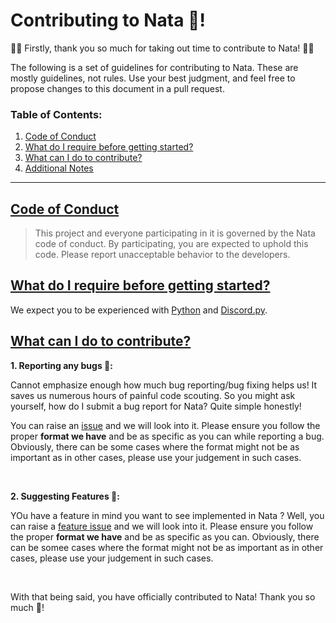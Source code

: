 # Contributing to Nata 🤝!
🎊👏 Firstly, thank you so much for taking out time to contribute to Nata! 👏🎊

The following is a set of guidelines for contributing to Nata. These are mostly guidelines, not rules. Use your best judgment, and feel free to propose changes to this document in a pull request.

### Table of Contents:
1. [Code of Conduct](#code-of-conduct)
2. [What do I require before getting started?](#prerequisites)
3. [What can I do to contribute?](#contribution)
4. [Additional Notes]()

<hr>

## [Code of Conduct](#code-of-conduct)
> This project and everyone participating in it is governed by the Nata code of conduct. By participating, you are expected to uphold this code. Please report unacceptable behavior to the developers.

## [What do I require before getting started?](#prerequisites)
We expect you to be experienced with [Python](https://www.python.org/) and [Discord.py](https://github.com/Rapptz/discord.py).

## [What can I do to contribute?](#contribution) 
**1. Reporting any bugs 🐞:**

Cannot emphasize enough how much bug reporting/bug fixing helps us! It saves us numerous hours of painful code scouting. So you might ask yourself, how do I submit a bug report for Nata? Quite simple honestly! 


You can raise an [issue](https://github.com/ISAMM-Microsoft-Club/Nata/issues/new?labels=bug&template=bug_report.yml&title=%5BBug%5D%3A+) and we will look into it. Please ensure you follow the proper **format we have** and be as specific as you can while reporting a bug. Obviously, there can be some cases where the format might not be as important as in other cases, please use your judgement in such cases.

<br>

**2. Suggesting Features 🐞:**

YOu have a feature in mind you want to see implemented in Nata ?
Well, you can raise a [feature issue](https://github.com/ISAMM-Microsoft-Club/Nata/issues/new?assignees=&labels=enhancement&template=feature_request.yml&title=%5BFeature%5D%3A+) and we will look into it. Please ensure you follow the proper **format we have** and be as specific as you can. Obviously, there can be somee cases where the format might not be as important as in other cases, please use your judgement in such cases.

<br>

With that being said, you have officially contributed to Nata! Thank you so much 🤩!

<!--Contributing.md: writeup #1-->
